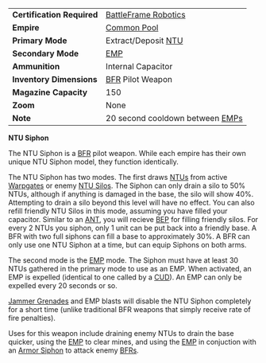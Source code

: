 |                            |                                                             |
| -------------------------- | ----------------------------------------------------------- |
| **Certification Required** | [BattleFrame Robotics](../vehicles/BattleFrame_Robotics.md) |
| **Empire**                 | [Common Pool](../terminology/Common_Pool.md)                |
| **Primary Mode**           | Extract/Deposit [NTU](../items/NTU.md)                      |
| **Secondary Mode**         | [EMP](../commands/EMP.md)                                   |
| **Ammunition**             | Internal Capacitor                                          |
| **Inventory Dimensions**   | [BFR](../vehicles/BattleFrame_Robotics.md) Pilot Weapon     |
| **Magazine Capacity**      | 150                                                         |
| **Zoom**                   | None                                                        |
| **Note**                   | 20 second cooldown between [EMPs](../commands/EMP.md)       |

**NTU Siphon**

The NTU Siphon is a [BFR](../vehicles/BattleFrame_Robotics.md) pilot weapon.
While each empire has their own unique NTU Siphon model, they function
identically.

The NTU Siphon has two modes. The first draws [NTUs](../items/NTU.md) from
active [Warpgates](../locations/Warpgate.md) or enemy
[NTU Silos](../locations/NTU_Silo.md). The Siphon can only drain a silo to 50%
NTUs, although if anything is damaged in the base, the silo will show 40%.
Attempting to drain a silo beyond this level will have no effect. You can also
refill friendly NTU Silos in this mode, assuming you have filled your capacitor.
Similar to an [ANT](../vehicles/Advanced_Nanite_Transport.md), you will recieve
[BEP](../terminology/Battle_Experience_Points.md) for filling friendly silos.
For every 2 NTUs you siphon, only 1 unit can be put back into a friendly base. A
BFR with two full siphons can fill a base to approximately 30%. A BFR can only
use one NTU Siphon at a time, but can equip Siphons on both arms.

The second mode is the [EMP](../commands/EMP.md) mode. The Siphon must have at
least 30 NTUs gathered in the primary mode to use as an EMP. When activated, an
EMP is expelled (identical to one called by a [CUD](Command_Uplink_Device.md)).
An EMP can only be expelled every 20 seconds or so.

[Jammer Grenades](Jammer_Grenade.md) and EMP blasts will disable the NTU Siphon
completely for a short time (unlike traditional BFR weapons that simply receive
rate of fire penalties).

Uses for this weapon include draining enemy NTUs to drain the base quicker,
using the [EMP](../commands/EMP.md) to clear mines, and using the
[EMP](../commands/EMP.md) in conjuction with an [Armor Siphon](Armor_Siphon.md)
to attack enemy [BFRs](../vehicles/BattleFrame_Robotics.md).
